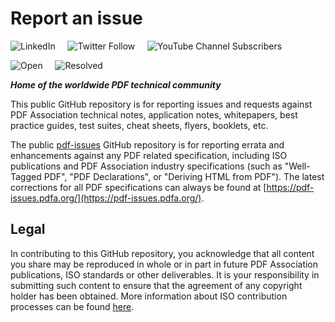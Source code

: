 # Report an issue

![LinkedIn](https://img.shields.io/static/v1?style=social&label=LinkedIn&logo=linkedin&message=PDF-Association)
&nbsp;&nbsp;&nbsp;
![Twitter Follow](https://img.shields.io/twitter/follow/PDFAssociation?style=social)
&nbsp;&nbsp;&nbsp;
![YouTube Channel Subscribers](https://img.shields.io/youtube/channel/subscribers/UCJL_M0VH2lm65gvGVarUTKQ?style=social)

![Open](https://img.shields.io/github/issues/pdf-association/report-an-issue)
&nbsp;&nbsp;&nbsp;
![Resolved](https://img.shields.io/github/issues-closed-raw/pdf-association/report-an-issue)


_**Home of the worldwide PDF technical community**_

This public GitHub repository is for reporting issues and requests against PDF Association technical notes, application notes, whitepapers, best practice guides,  test suites, cheat sheets, flyers, booklets, etc. 

The public [pdf-issues](https://github.com/pdf-association/pdf-issues/) GitHub repository is for reporting errata and enhancements against any PDF related specification, including ISO publications and PDF Association industry specifications (such as "Well-Tagged PDF", "PDF Declarations", or "Deriving HTML from PDF"). The latest corrections for all PDF specifications can always be found at [https://pdf-issues.pdfa.org/](https://pdf-issues.pdfa.org/).


## Legal
In contributing to this GitHub repository, you acknowledge that all content you share may be reproduced in whole or in part in future PDF Association publications, ISO standards or other deliverables. It is your responsibility in submitting such content to ensure that the agreement of any copyright holder has been obtained. More information about ISO contribution processes can be found [here](https://www.iso.org/publication/PUB100037.html).
